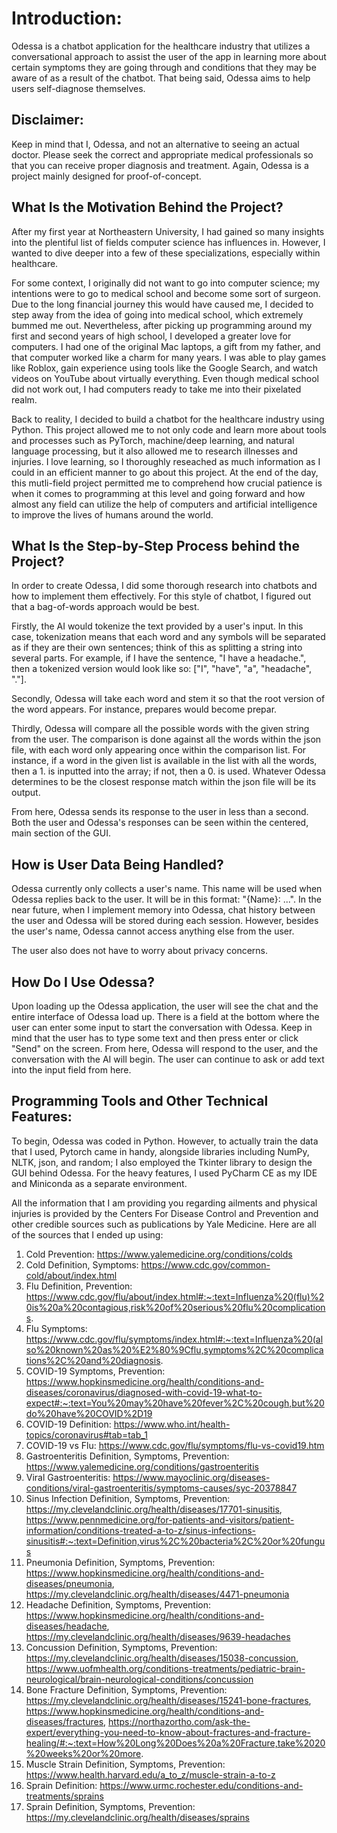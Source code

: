 # **Introduction:**
Odessa is a chatbot application for the healthcare industry that utilizes a conversational approach 
to assist the user of the app in learning more about certain symptoms they are going through and conditions 
that they may be aware of as a result of the chatbot. That being said, Odessa aims to help users self-diagnose 
themselves. 

## **Disclaimer:**
Keep in mind that I, Odessa, and not an alternative to seeing an actual doctor. Please seek the 
correct and appropriate medical professionals so that you can receive proper diagnosis and treatment. Again, Odessa 
is a project mainly designed for proof-of-concept.



## **What Is the Motivation Behind the Project?**
After my first year at Northeastern University, I had gained so many insights into the plentiful list of fields computer 
science has influences in. However, I wanted to dive deeper into a few of these specializations, especially within 
healthcare. 

For some context, I originally did not want to go into computer science; my intentions were to go to medical school and 
become some sort of surgeon. Due to the long financial journey this would have caused me, I decided to step away from 
the idea of going into medical school, which extremely bummed me out. Nevertheless, after picking up programming around 
my first and second years of high school, I developed a greater love for computers. I had one of the original Mac 
laptops, a gift from my father, and that computer worked like a charm for many years. I was able to play games like 
Roblox, gain experience using tools like the Google Search, and watch videos on YouTube about virtually everything. Even
though medical school did not work out, I had computers ready to take me into their pixelated realm. 

Back to reality, I decided to build a chatbot for the healthcare industry using Python. This project allowed me to not 
only code and learn more about tools and processes such as PyTorch, machine/deep learning, and natural language 
processing, but it also allowed me to research illnesses and injuries. I love learning, so I thoroughly reseached as much 
information as I could in an efficient manner to go about this project. At the end of the day, this mutli-field project
permitted me to comprehend how crucial patience is when it comes to programming at this level and going forward and how 
almost any field can utilize the help of computers and artificial intelligence to improve the lives of humans around the 
world. 



## **What Is the Step-by-Step Process behind the Project?**
In order to create Odessa, I did some thorough research into chatbots and how to implement them effectively. For this 
style of chatbot, I figured out that a bag-of-words approach would be best. 

Firstly, the AI would tokenize the text provided by a user's input. In this case, tokenization means that each word and 
any symbols will be separated as if they are their own sentences; think of this as splitting a string into several 
parts. For example, if I have the sentence, "I have a headache.", then a tokenized version would look like so: ["I", 
"have", "a", "headache", "."].

Secondly, Odessa will take each word and stem it so that the root version of the word appears. For instance, prepares 
would become prepar.

Thirdly, Odessa will compare all the possible words with the given string from the user. The comparison is done against
all the words within the json file, with each word only appearing once within the comparison list. For instance, if a 
word in the given list is available in the list with all the words, then a 1. is inputted into the array; if not, then
a 0. is used. Whatever Odessa determines to be the closest response match within the json file will be its output. 

From here, Odessa sends its response to the user in less than a second. Both the user and Odessa's responses can be 
seen within the centered, main section of the GUI.



## **How is User Data Being Handled?**
Odessa currently only collects a user's name. This name will be used when Odessa replies back to the user. It will be 
in this format: "{Name}: ...". In the near future, when I implement memory into Odessa, chat history 
between the user and Odessa will be stored during each session. However, besides the user's name, Odessa cannot access
anything else from the user. 

The user also does not have to worry about privacy concerns. 


## **How Do I Use Odessa?**
Upon loading up the Odessa application, the user will see the chat and the entire interface of Odessa load up. There is 
a field at the bottom where the user can enter some input to start the conversation with Odessa. Keep in mind that the 
user has to type some text and then press enter or click "Send" on the screen. From here, Odessa will respond to the 
user, and the conversation with the AI will begin. The user can continue to ask or add text into the input field from 
here. 




## **Programming Tools and Other Technical Features:**
To begin, Odessa was coded in Python. However, to actually train the data that I used, Pytorch came in handy, alongside 
libraries including NumPy, NLTK, json, and random; I also employed the Tkinter library to design the GUI behind Odessa. 
For the heavy features, I used PyCharm CE as my IDE and Miniconda as a separate environment. 


All the information that I am providing you regarding ailments and physical injuries is provided by the Centers For 
Disease Control and Prevention and other credible sources such as publications by Yale Medicine. Here are all of the 
sources that I ended up using: 
1. Cold Prevention: https://www.yalemedicine.org/conditions/colds
2. Cold Definition, Symptoms: https://www.cdc.gov/common-cold/about/index.html
3. Flu Definition, Prevention: https://www.cdc.gov/flu/about/index.html#:~:text=Influenza%20(flu)%20is%20a%20contagious,risk%20of%20serious%20flu%20complications.
4. Flu Symptoms: https://www.cdc.gov/flu/symptoms/index.html#:~:text=Influenza%20(also%20known%20as%20%E2%80%9Cflu,symptoms%2C%20complications%2C%20and%20diagnosis.
5. COVID-19 Symptoms, Prevention: https://www.hopkinsmedicine.org/health/conditions-and-diseases/coronavirus/diagnosed-with-covid-19-what-to-expect#:~:text=You%20may%20have%20fever%2C%20cough,but%20do%20have%20COVID%2D19
6. COVID-19 Definition: https://www.who.int/health-topics/coronavirus#tab=tab_1
7. COVID-19 vs Flu: https://www.cdc.gov/flu/symptoms/flu-vs-covid19.htm
8. Gastroenteritis Definition, Symptoms, Prevention: https://www.yalemedicine.org/conditions/gastroenteritis
9. Viral Gastroenteritis: https://www.mayoclinic.org/diseases-conditions/viral-gastroenteritis/symptoms-causes/syc-20378847
10. Sinus Infection Definition, Symptoms, Prevention: https://my.clevelandclinic.org/health/diseases/17701-sinusitis, https://www.pennmedicine.org/for-patients-and-visitors/patient-information/conditions-treated-a-to-z/sinus-infections-sinusitis#:~:text=Definition,virus%2C%20bacteria%2C%20or%20fungus
11. Pneumonia Definition, Symptoms, Prevention: https://www.hopkinsmedicine.org/health/conditions-and-diseases/pneumonia, https://my.clevelandclinic.org/health/diseases/4471-pneumonia
12. Headache Definition, Symptoms, Prevention: https://www.hopkinsmedicine.org/health/conditions-and-diseases/headache, https://my.clevelandclinic.org/health/diseases/9639-headaches 
13. Concussion Definition, Symptoms, Prevention: https://my.clevelandclinic.org/health/diseases/15038-concussion, https://www.uofmhealth.org/conditions-treatments/pediatric-brain-neurological/brain-neurological-conditions/concussion
14. Bone Fracture Definition, Symptoms, Prevention: https://my.clevelandclinic.org/health/diseases/15241-bone-fractures, https://www.hopkinsmedicine.org/health/conditions-and-diseases/fractures, https://northazortho.com/ask-the-expert/everything-you-need-to-know-about-fractures-and-fracture-healing/#:~:text=How%20Long%20Does%20a%20Fracture,take%2020%20weeks%20or%20more.
15. Muscle Strain Definition, Symptoms, Prevention: https://www.health.harvard.edu/a_to_z/muscle-strain-a-to-z
16. Sprain Definition: https://www.urmc.rochester.edu/conditions-and-treatments/sprains
17. Sprain Definition, Symptoms, Prevention: https://my.clevelandclinic.org/health/diseases/sprains